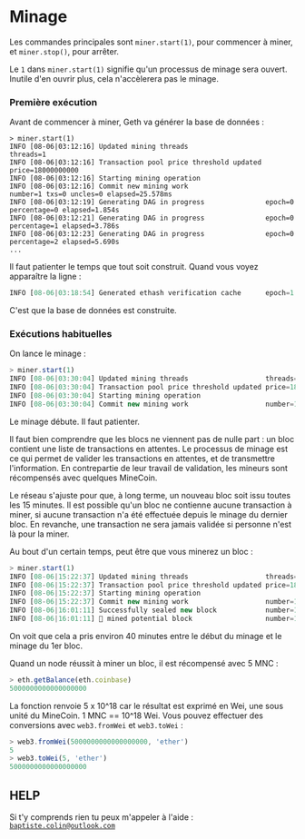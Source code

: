# Minage

Les commandes principales sont `miner.start(1)`, pour commencer à miner, et `miner.stop()`, pour arrêter.

Le `1` dans `miner.start(1)` signifie qu'un processus de minage sera ouvert. Inutile d'en ouvrir plus, cela n'accèlerera pas le minage.
### Première exécution

Avant de commencer à miner, Geth va générer la base de données :

```javascrit
> miner.start(1)
INFO [08-06|03:12:16] Updated mining threads                   threads=1
INFO [08-06|03:12:16] Transaction pool price threshold updated price=18000000000
INFO [08-06|03:12:16] Starting mining operation 
INFO [08-06|03:12:16] Commit new mining work                   number=1 txs=0 uncles=0 elapsed=25.578ms
INFO [08-06|03:12:19] Generating DAG in progress               epoch=0 percentage=0 elapsed=1.854s
INFO [08-06|03:12:21] Generating DAG in progress               epoch=0 percentage=1 elapsed=3.786s
INFO [08-06|03:12:23] Generating DAG in progress               epoch=0 percentage=2 elapsed=5.690s
...
```

Il faut patienter le temps que tout soit construit. Quand vous voyez apparaître la ligne :

```javascript
INFO [08-06|03:18:54] Generated ethash verification cache      epoch=1 elapsed=3m25.612s
```

C'est que la base de données est construite.

### Exécutions habituelles

On lance le minage :

```javascript
> miner.start(1)
INFO [08-06|03:30:04] Updated mining threads                   threads=1
INFO [08-06|03:30:04] Transaction pool price threshold updated price=18000000000
INFO [08-06|03:30:04] Starting mining operation 
INFO [08-06|03:30:04] Commit new mining work                   number=1 txs=0 uncles=0 elapsed=411.502µs
```

Le minage débute. Il faut patienter. 

Il faut bien comprendre que les blocs ne viennent pas de nulle part : un bloc contient une liste de transactions en attentes. Le processus de minage est ce qui permet de valider les transactions en attentes, et de transmettre l'information. En contrepartie de leur travail de validation, les mineurs sont récompensés avec quelques MineCoin.

Le réseau s'ajuste pour que, à long terme, un nouveau bloc soit issu toutes les 15 minutes. Il est possible qu'un bloc ne contienne aucune transaction à miner, si aucune transaction n'a été effectuée depuis le minage du dernier bloc. En revanche, une transaction ne sera jamais validée si personne n'est là pour la miner.

Au bout d'un certain temps, peut être que vous minerez un bloc :

```javascript
> miner.start(1)
INFO [08-06|15:22:37] Updated mining threads                   threads=1
INFO [08-06|15:22:37] Transaction pool price threshold updated price=18000000000
INFO [08-06|15:22:37] Starting mining operation 
INFO [08-06|15:22:37] Commit new mining work                   number=1 txs=0 uncles=0 elapsed=213.588µs
INFO [08-06|16:01:11] Successfully sealed new block            number=1 hash=c60628…5153f6
INFO [08-06|16:01:11] 🔨 mined potential block                  number=1 hash=c60628…5153f6
```

On voit que cela a pris environ 40 minutes entre le début du minage et le minage du 1er bloc.

Quand un node réussit à miner un bloc, il est récompensé avec 5 MNC :

```javascript
> eth.getBalance(eth.coinbase)
5000000000000000000
```

La fonction renvoie 5 x 10^18 car le résultat est exprimé en Wei, une sous unité du MineCoin. 1 MNC == 10^18 Wei. Vous pouvez effectuer des conversions avec `web3.fromWei` et `web3.toWei` :

```javascript
> web3.fromWei(5000000000000000000, 'ether')
5
> web3.toWei(5, 'ether')
5000000000000000000
```

## HELP

Si t'y comprends rien tu peux m'appeler à l'aide : [`baptiste.colin@outlook.com`](mailto:baptiste.colin@outlook.com)
